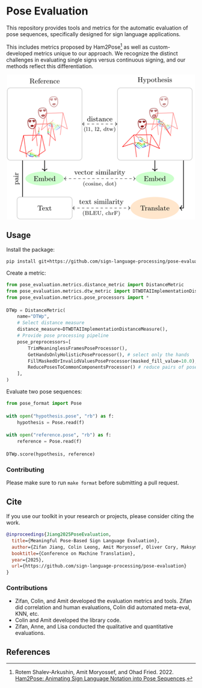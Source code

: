 # Pose Evaluation

This repository provides tools and metrics for the automatic evaluation of pose sequences,
specifically designed for sign language applications.

This includes metrics proposed by Ham2Pose[^1] as well as custom-developed metrics unique to our approach.
We recognize the distinct challenges in evaluating single signs versus continuous signing,
and our methods reflect this differentiation.

<img src="assets/pose-eval-title-picture.png" alt="Distribution of scores" width="500" style="display: block; margin: auto;"/>

## Usage

Install the package:
```bash
pip install git+https://github.com/sign-language-processing/pose-evaluation.git
```

Create a metric:
```python
from pose_evaluation.metrics.distance_metric import DistanceMetric
from pose_evaluation.metrics.dtw_metric import DTWDTAIImplementationDistanceMeasure
from pose_evaluation.metrics.pose_processors import *

DTWp = DistanceMetric(
    name="DTWp",
    # Select distance measure
    distance_measure=DTWDTAIImplementationDistanceMeasure(),
    # Provide pose processing pipeline
    pose_preprocessors=[
        TrimMeaninglessFramesPoseProcessor(),
        GetHandsOnlyHolisticPoseProcessor(), # select only the hands
        FillMaskedOrInvalidValuesPoseProcessor(masked_fill_value=10.0), # fill masked values with 10.0
        ReducePosesToCommonComponentsProcessor() # reduce pairs of poses to common components
    ],
)
```

Evaluate two pose sequences:
```python
from pose_format import Pose

with open("hypothesis.pose", "rb") as f:
    hypothesis = Pose.read(f)
    
with open("reference.pose", "rb") as f:
    reference = Pose.read(f)

DTWp.score(hypothesis, reference)
```

### Contributing

Please make sure to run `make format` before submitting a pull request.

## Cite

If you use our toolkit in your research or projects, please consider citing the work.

```bib
@inproceedings{Jiang2025PoseEvaluation,
  title={Meaningful Pose-Based Sign Language Evaluation},
  author={Zifan Jiang, Colin Leong, Amit Moryossef, Oliver Cory, Maksym Ivashechkin, Neha Tarigopula, Biao Zhang, Anne Göhring, Annette Rios, Rico Sennrich, Sarah Ebling},
  booktitle={Conference on Machine Translation},
  year={2025},
  url={https://github.com/sign-language-processing/pose-evaluation}
}
```

### Contributions

- Zifan, Colin, and Amit developed the evaluation metrics and tools. Zifan did correlation and human evaluations, Colin did automated meta-eval, KNN, etc.
- Colin and Amit developed the library code.
- Zifan, Anne, and Lisa conducted the qualitative and quantitative evaluations.

## References

[^1]: Rotem Shalev-Arkushin, Amit Moryossef, and Ohad Fried. 2022. [Ham2Pose: Animating Sign Language Notation into Pose Sequences](https://arxiv.org/abs/2211.13613).
[^2]:
    Aashaka Desai, Lauren Berger, Fyodor O. Minakov, Vanessa Milan, Chinmay Singh, Kriston Pumphrey, Richard E. Ladner, Hal Daumé III, Alex X. Lu, Naomi K. Caselli, and Danielle Bragg.  
    2023. [ASL Citizen: A Community-Sourced Dataset for Advancing Isolated Sign Language Recognition](https://arxiv.org/abs/2304.05934).  
    _ArXiv_, abs/2304.05934.

[^3]:
    Lee Kezar, Elana Pontecorvo, Adele Daniels, Connor Baer, Ruth Ferster, Lauren Berger, Jesse Thomason, Zed Sevcikova Sehyr, and Naomi Caselli.  
    2023. [The Sem-Lex Benchmark: Modeling ASL Signs and Their Phonemes](https://api.semanticscholar.org/CorpusID:263334197).  
    _Proceedings of the 25th International ACM SIGACCESS Conference on Computers and Accessibility_.

[^4]:
    Thad Starner, Sean Forbes, Matthew So, David Martin, Rohit Sridhar, Gururaj Deshpande, Sam S. Sepah, Sahir Shahryar, Khushi Bhardwaj, Tyler Kwok, Daksh Sehgal, Saad Hassan, Bill Neubauer, Sofia Anandi Vempala, Alec Tan, Jocelyn Heath, Unnathi Kumar, Priyanka Mosur, Tavenner Hall, Rajandeep Singh, Christopher Cui, Glenn Cameron, Sohier Dane, and Garrett Tanzer.  
    2023. [PopSign ASL v1.0: An Isolated American Sign Language Dataset Collected via Smartphones](https://api.semanticscholar.org/CorpusID:268030720).  
    _Neural Information Processing Systems_.

